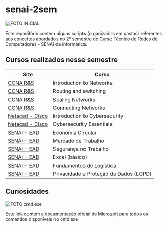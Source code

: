 # senai-2sem

![FOTO INICIAL](https://d2908q01vomqb2.cloudfront.net/d435a6cdd786300dff204ee7c2ef942d3e9034e2/2020/04/29/200427_aws_thumb_1024x512_2.jpg)

Este repositório contém alguns scripts (organizados em pastas) referentes aos conceitos abordados no 2° semestre do Curso Técnico de Redes de Computadores - SENAI de informática.

## Cursos realizados nesse semestre

Site | Curso
---- | -----
[CCNA R&S](https://www.netacad.com/) | Introduction to Networks
[CCNA R&S](https://www.netacad.com/) | Routing and switching
[CCNA R&S](https://www.netacad.com/) | Scaling Networks
[CCNA R&S](https://www.netacad.com/) | Connecting Networks
[Netacad - Cisco](https://www.netacad.com/) | Introduction to Cybersecurity
[Netacad - Cisco](https://www.netacad.com/) | Cybersecurity Essentials
[SENAI - EAD](https://ead.sp.senai.br/) | Economia Circular
[SENAI - EAD](https://ead.sp.senai.br/) | Mercado de Trabalho
[SENAI - EAD](https://ead.sp.senai.br/) | Segurança no Trabalho
[SENAI - EAD](https://ead.sp.senai.br/) | Excel (básico)
[SENAI - EAD](https://ead.sp.senai.br/) | Fundamentos de Logística
[SENAI - EAD](https://ead.sp.senai.br/) | Privacidade e Proteção de Dados (LGPD)

## Curiosidades

![FOTO cmd.exe](https://dkrn4sk0rn31v.cloudfront.net/2018/12/11104715/FERRAMENTAS-PROMPT.png)

Este [link](https://docs.microsoft.com/en-us/windows-server/administration/windows-commands/windows-commands) contém a documentação oficial da Microsoft para todos os comandos disponíveis no cmd.exe
